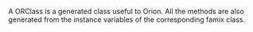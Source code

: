 A ORClass is a generated class useful to Orion. All the methods are also generated from the instance variables of the corresponding famix class.
